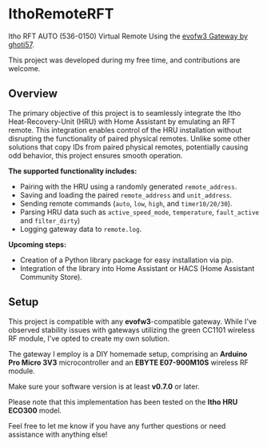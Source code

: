 # IthoRemoteRFT

Itho RFT AUTO (536-0150) Virtual Remote Using the [evofw3 Gateway by ghoti57](https://github.com/ghoti57/evofw3).

This project was developed during my free time, and contributions are welcome.

## Overview

The primary objective of this project is to seamlessly integrate the Itho Heat-Recovery-Unit (HRU) with Home Assistant by emulating an RFT remote. This integration enables control of the HRU installation without disrupting the functionality of paired physical remotes. Unlike some other solutions that copy IDs from paired physical remotes, potentially causing odd behavior, this project ensures smooth operation.

**The supported functionality includes:**

- Pairing with the HRU using a randomly generated `remote_address`.
- Saving and loading the paired `remote_address` and `unit_address`.
- Sending remote commands (`auto`, `low`, `high`, and `timer10/20/30`).
- Parsing HRU data such as `active_speed_mode`, `temperature`, `fault_active` and `filter_dirty`)
- Logging gateway data to `remote.log`.

**Upcoming steps:**

- Creation of a Python library package for easy installation via pip.
- Integration of the library into Home Assistant or HACS (Home Assistant Community Store).

## Setup

This project is compatible with any **evofw3**-compatible gateway. While I've observed stability issues with gateways utilizing the green CC1101 wireless RF module, I've opted to create my own solution.

The gateway I employ is a DIY homemade setup, comprising an **Arduino Pro Micro 3V3** microcontroller and an **EBYTE E07-900M10S** wireless RF module.

Make sure your software version is at least **v0.7.0** or later.

Please note that this implementation has been tested on the **Itho HRU ECO300** model.

Feel free to let me know if you have any further questions or need assistance with anything else!

